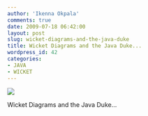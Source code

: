 ```yaml
---
author: 'Ikenna Okpala'
comments: true
date: 2009-07-18 06:42:00
layout: post
slug: wicket-diagrams-and-the-java-duke
title: Wicket Diagrams and the Java Duke...
wordpress_id: 42
categories:
- JAVA
- WICKET
---
```


[![](http://ikennaokpala.files.wordpress.com/2009/07/wicketsm.jpg?w=300)](http://ikennaokpala.files.wordpress.com/2009/07/wicketsm.jpg)

<!--more-->
Wicket Diagrams and the Java Duke...
